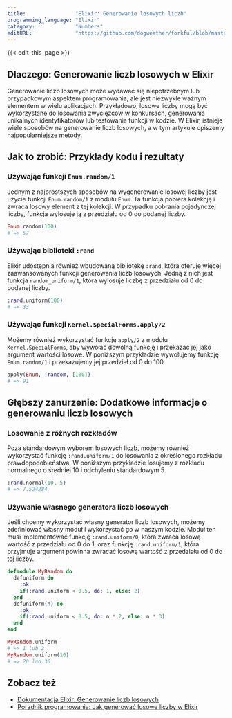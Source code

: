 ```yaml
---
title:                "Elixir: Generowanie losowych liczb"
programming_language: "Elixir"
category:             "Numbers"
editURL:              "https://github.com/dogweather/forkful/blob/master/content/pl/elixir/generating-random-numbers.md"
---
```


{{< edit_this_page >}}

## Dlaczego: Generowanie liczb losowych w Elixir

Generowanie liczb losowych może wydawać się niepotrzebnym lub przypadkowym aspektem programowania, ale jest niezwykle ważnym elementem w wielu aplikacjach. Przykładowo, losowe liczby mogą być wykorzystane do losowania zwycięzców w konkursach, generowania unikalnych identyfikatorów lub testowania funkcji w kodzie. W Elixir, istnieje wiele sposobów na generowanie liczb losowych, a w tym artykule opiszemy najpopularniejsze metody.

## Jak to zrobić: Przykłady kodu i rezultaty

### Używając funkcji `Enum.random/1`

Jednym z najprostszych sposobów na wygenerowanie losowej liczby jest użycie funkcji `Enum.random/1` z modułu `Enum`. Ta funkcja pobiera kolekcję i zwraca losowy element z tej kolekcji. W przypadku pobrania pojedynczej liczby, funkcja wylosuje ją z przedziału od 0 do podanej liczby.

```Elixir
Enum.random(100)
# => 57
```

### Używając biblioteki `:rand`

Elixir udostępnia również wbudowaną bibliotekę `:rand`, która oferuje więcej zaawansowanych funkcji generowania liczb losowych. Jedną z nich jest funkcja `random_uniform/1`, która wylosuje liczbę z przedziału od 0 do podanej liczby.

```Elixir
:rand.uniform(100)
# => 33
```

### Używając funkcji `Kernel.SpecialForms.apply/2`

Możemy również wykorzystać funkcję `apply/2` z modułu `Kernel.SpecialForms`, aby wywołać dowolną funkcję i przekazać jej jako argument wartości losowe. W poniższym przykładzie wywołujemy funkcję `Enum.random/1` i przekazujemy jej przedział od 0 do 100.

```Elixir
apply(Enum, :random, [100])
# => 91
```

## Głębszy zanurzenie: Dodatkowe informacje o generowaniu liczb losowych

### Losowanie z różnych rozkładów

Poza standardowym wyborem losowych liczb, możemy również wykorzystać funkcję `:rand.uniform/1` do losowania z określonego rozkładu prawdopodobieństwa. W poniższym przykładzie losujemy z rozkładu normalnego o średniej 10 i odchyleniu standardowym 5.

```Elixir
:rand.normal(10, 5)
# => 7.524284
```

### Używanie własnego generatora liczb losowych

Jeśli chcemy wykorzystać własny generator liczb losowych, możemy zdefiniować własny moduł i wykorzystać go w naszym kodzie. Moduł ten musi implementować funkcję `:rand.uniform/0`, która zwraca losową wartość z przedziału od 0 do 1, oraz funkcję `:rand.uniform/1`, która przyjmuje argument powinna zwracać losową wartość z przedziału od 0 do tej liczby.

```Elixir
defmodule MyRandom do
  defuniform do
    :ok
    if(:rand.uniform < 0.5, do: 1, else: 2)
  end
  defuniform(n) do
    :ok
    if(:rand.uniform < 0.5, do: n * 2, else: n * 3)
  end
end

MyRandom.uniform
# => 1 lub 2
MyRandom.uniform(10)
# => 20 lub 30
```

## Zobacz też

- [Dokumentacja Elixir: Generowanie liczb losowych](https://hexdocs.pm/elixir/Kernel.html#uniform/1)
- [Poradnik programowania: Jak generować losowe liczby w Elixir](https://www.brianstorti.com/random-numbers-in-elixir/)